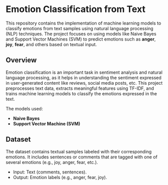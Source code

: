 # Emotion Classification from Text

This repository contains the implementation of machine learning models to classify emotions from text samples using natural language processing (NLP) techniques. The project focuses on using models like Naive Bayes and Support Vector Machines (SVM) to predict emotions such as **anger**, **joy**, **fear**, and others based on textual input.


## Overview
Emotion classification is an important task in sentiment analysis and natural language processing, as it helps in understanding the sentiment expressed in user-generated content like reviews, social media posts, etc. This project preprocesses text data, extracts meaningful features using TF-IDF, and trains machine learning models to classify the emotions expressed in the text.

The models used:
- **Naive Bayes**
- **Support Vector Machine (SVM)**

## Dataset
The dataset contains textual samples labeled with their corresponding emotions. It includes sentences or comments that are tagged with one of several emotions (e.g., joy, anger, fear, etc.).

- Input: Text (comments, sentences).
- Output: Emotion labels (e.g., anger, fear, joy).
